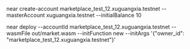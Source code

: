 near create-account marketplace_test_12.xuguangxia.testnet --masterAccount xuguangxia.testnet --initialBalance 10

near deploy --accountId marketplace_test_12.xuguangxia.testnet --wasmFile out/market.wasm --initFunction new --initArgs '{"owner_id": "marketplace_test_12.xuguangxia.testnet"}'